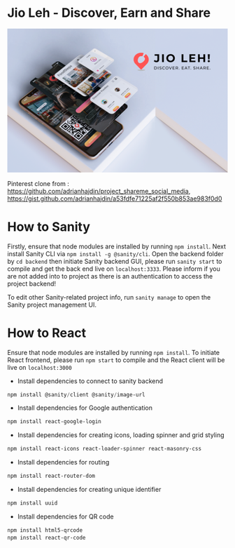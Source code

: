 # Jio Leh - Discover, Earn and Share
![alt_text](https://github.com/Dev317/jioleh/blob/main/jioleh%20splash.png)

Pinterest clone from : https://github.com/adrianhajdin/project_shareme_social_media, https://gist.github.com/adrianhajdin/a53fdfe71225af2f550b853ae983f0d0

# How to Sanity
Firstly, ensure that node modules are installed by running `npm install`.
Next install Sanity CLI via `npm install -g @sanity/cli`.
Open the backend folder by `cd backend` then initiate Sanity backend GUI, please run `sanity start` to compile and get the back end live on `localhost:3333`.
Please inform if you are not added into to project as there is an authentication to access the project backend!

To edit other Sanity-related project info, run `sanity manage` to open the Sanity project management UI.


# How to React
Ensure that node modules are installed by running `npm install`. To initiate React frontend, please run `npm start` to compile and the React client will be live on `localhost:3000`

- Install dependencies to connect to sanity backend

```powershell
npm install @sanity/client @sanity/image-url
```

- Install dependencies for Google authentication

```powershell
npm install react-google-login 
```

- Install dependencies for creating icons, loading spinner and grid styling

```powershell
npm install react-icons react-loader-spinner react-masonry-css
```

- Install dependencies for routing

```powershell
npm install react-router-dom
```

- Install dependencies for creating unique identifier

```powershell
npm install uuid
```

- Install dependencies for QR code

```powershell
npm install html5-qrcode
npm install react-qr-code
```
